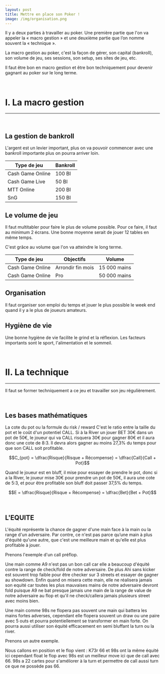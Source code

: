 ```yaml
---
layout: post
title: Mettre en place son Poker !
image: /img/organisation.png
---
```

Il y a deux parties à travailler au poker. Une première partie que l'on va appeler la « macro gestion » et  une deuxième partie que l’on nomme souvent la « technique ».

La macro gestion au poker, c'est la façon de gérer, son capital (bankroll), son volume de jeu, ses sessions, son setup, ses sites de jeu, etc.

Il faut être bon en macro gestion et être bon techniquement pour devenir gagnant au poker sur le long terme.


&nbsp;
# I. La macro gestion
---


&nbsp;
## La gestion de bankroll

L'argent est un levier important, plus on va pouvoir commencer avec une bankroll importante plus on pourra arriver loin.

|Type de jeu|Bankroll|
|-|-|
|Cash Game Online|100 BI|
|Cash Game Live|50 BI|
|MTT Online|200 BI|
|SnG|150 BI|


## Le volume de jeu

Il faut multitabler pour faire le plus de volume possible.
Pour ce faire, il faut au minimum 2 écrans.
Une bonne moyenne serait de jouer 12 tables en même temps.

C'est grâce au volume que l'on va atteindre le long terme.

|Type de jeu|Objectifs|Volume|
|-|-|-|
|Cash Game Online|Arrondir fin mois|15 000 mains|
|Cash Game Online|Pro|50 000 mains|


## Organisation

Il faut organiser son emploi du temps et jouer le plus possible le week end quand il y a le plus de joueurs amateurs.


## Hygiène de vie

Une bonne hygiène de vie facilite le grind et la réflexion. Les facteurs importants sont le sport, l'alimentation et le sommeil.


&nbsp;
# II. La technique
---

Il faut se former techniquement a ce jeu et travailler son jeu régulièrement.


&nbsp;
## Les bases mathématiques

La cote du pot ou la formule du risk / reward
C'est le ratio entre la taille du pot et le coût d'un potentiel CALL.
Si à la River un jouer BET 30€ dans un pot de 50€, le joueur qui va CALL risquera 30€ pour gagner 80€ et il aura donc une cote de 8:3. Il devra alors gagner au moins 27,3% du temps  pour que son CALL soit profitable.


$$C_{pot} = \dfrac{Risque}{Risque + Récompense} = \dfrac{Call}{Call + Pot}$$

Quand le joueur est en bluff, il mise pour essayer de prendre le pot, donc si a la River, le joueur mise 30€ pour prendre un pot de 50€, il aura une cote de 5:3, et pour être profitable son bluff doit passer 37,5% du temps.

$$E = \dfrac{Risque}{Risque + Récompense} = \dfrac{Bet}{Bet + Pot}$$


&nbsp;
## L'EQUITE

L'équité représente la chance de gagner d'une main face à la main ou la range d'un adversaire. Par contre, ce n'est pas parce qu’une main à plus d'équité qu'une autre, que c'est une meilleure main et qu'elle est plus profitable à jouer.

Prenons l'exemple d'un call préflop.

Une main comme A9 n'est pas un bon call car elle a beaucoup d'équité contre la range de check/fold de notre adversaire. De plus Ahi sans kicker est souvent trop faible pour être checker sur 3 streets et essayer de gagner au showdown. Enfin quand on misera cette main, elle ne réalisera jamais son equité car toutes les plus mauvaises mains de notre adversaire devront fold puisque A9 ne bat presque jamais une main de la range de value de notre adversaire au flop et qu'il ne check/callera jamais plusieurs street avec moins bien.

Une main comme 98s ne flopera pas souvent une main qui battera les mains fortes adverses, cependant elle flopera souvent un draw ou une paire avec 5 outs et pourra potentiellement se transformer en main forte.
On pourra aussi utiliser son équité efficacement en semi bluffant la turn ou la river.

Prenons un autre exemple.

Nous callons en position et le flop vient : K73r
66 et 98s ont la même équité ici cependant float le flop avec 98s est un meilleur move ici que de call avec 66.
98s a 22 cartes pour s'améliorer à la turn et permettre de call aussi turn ce que ne possède pas 66.

<!--stackedit_data:
eyJoaXN0b3J5IjpbLTEzNTY4ODk2NDcsLTE0NzcwMDEyODEsNz
gyMjY0MzA3LDc4MjI2NDMwNyw4OTc3MzE3NzYsMjg1Mjc3ODgs
LTcyNTc0NjE2MiwtMTMzMzM3NTMwNSwtMTc0Njc2MDExLC0yMD
g2NjA2MTc0LC0xOTgzNTY4NjI0LDM1ODgyMzgwMCwyOTczNTI5
MDQsNzEwODA4NTM4LC0xMzQ4OTM1NTYyLDE4MTEyMDk2NTEsLT
g2NTUyMzQ2MywtNTI2OTY4ODY3LC0yOTIwNTg4MTBdfQ==
-->
